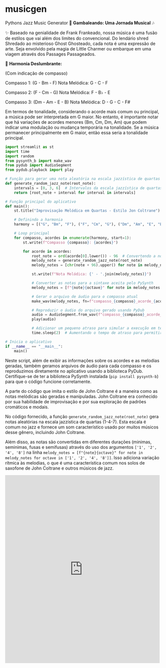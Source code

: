 # musicgen
Pythons Jazz Music Generator
🎸 **Gambaleando: Uma Jornada Musical** 🎶

✨ Baseado na genialidade de Frank Frankeado, nossa música é uma fusão de estilos que vai além dos limites do convencional. Do lendário shred Shredado ao misterioso Ghost Ghosteado, cada nota é uma expressão de arte. Seja envolvido pela magia de Little Charmer ou embarque em uma viagem através dos Passages Passageados.

🎵 **Harmonia Deslumbrante:**

(Com indicação de compasso)

Compasso 1: (G - Bm - F)
Nota Melódica: G - C - F

Compasso 2: (F - Cm - G)
Nota Melódica: F - B♭ - E

Compasso 3: (Dm - Am - E - B)
Nota Melódica: D - G - C - F#

Em termos de tonalidade, considerando o acorde mais comum ou principal, a música pode ser interpretada em G maior. No entanto, é importante notar que há variações de acordes menores (Bm, Cm, Dm, Am) que podem indicar uma modulação ou mudança temporária na tonalidade. Se a música permanecer principalmente em G maior, então essa seria a tonalidade principal.

```python
import streamlit as st
import time
import random
from pysynth_b import make_wav
from pydub import AudioSegment
from pydub.playback import play

# Função para gerar uma nota aleatória na escala jazzística de quartas (1-4-7)
def generate_random_jazz_note(root_note):
    intervals = [0, 3, 6]  # Intervalos da escala jazzística de quartas
    return [root_note + interval for interval in intervals]

# Função principal do aplicativo
def main():
    st.title("Improvisação Melódica em Quartas - Estilo Jon Coltrane")

    # Definindo a harmonia
    harmony = [("G", "Bm", "F"), ("F", "Cm", "G"), ("Dm", "Am", "E", "B")]

    # Loop principal
    for compasso, acordes in enumerate(harmony, start=1):
        st.write(f"Compasso {compasso}: {acordes}")

        for acorde in acordes:
            root_note = ord(acorde[0].lower()) - 96  # Convertendo a nota para um número (A=1, B=2, ..., G=7)
            melody_note = generate_random_jazz_note(root_note)
            melody_notes = [chr(note + 96).upper() for note in melody_note]

            st.write(f"Nota Melódica: {' - '.join(melody_notes)}")

            # Converter as notas para a sintaxe aceita pelo PySynth
            melody_notes = [f"{note}{octave}" for note in melody_notes for octave in ['1', '2', '4', '8']]

            # Gerar o arquivo de áudio para o compasso atual
            make_wav(melody_notes, fn=f"compasso_{compasso}_acorde_{acorde}.wav", leg_stac=50)

            # Reproduzir o áudio do arquivo gerado usando PyDub
            audio = AudioSegment.from_wav(f"compasso_{compasso}_acorde_{acorde}.wav")
            play(audio)

            # Adicionar um pequeno atraso para simular a execução em tempo real
            time.sleep(2)  # Aumentando o tempo de atraso para permitir a reprodução completa do áudio

# Inicia o aplicativo
if __name__ == "__main__":
    main()
```

Neste script, além de exibir as informações sobre os acordes e as melodias geradas, também geramos arquivos de áudio para cada compasso e os reproduzimos diretamente no aplicativo usando a biblioteca PyDub. Certifique-se de ter a biblioteca PySynth instalada (`pip install pysynth-b`) para que o código funcione corretamente.


A parte do código que imita o estilo de John Coltrane é a maneira como as notas melódicas são geradas e manipuladas. John Coltrane era conhecido por sua habilidade de improvisação e por sua exploração de padrões cromáticos e modais. 

No código fornecido, a função `generate_random_jazz_note(root_note)` gera notas aleatórias na escala jazzística de quartas (1-4-7). Esta escala é comum no jazz e fornece um som característico usado por muitos músicos desse gênero, incluindo John Coltrane.

Além disso, as notas são convertidas em diferentes durações (minimas, seminimas, fusas e semifusas) através do uso dos argumentos `['1', '2', '4', '8']` na linha `melody_notes = [f"{note}{octave}" for note in melody_notes for octave in ['1', '2', '4', '8']]`. Isso adiciona variação rítmica às melodias, o que é uma característica comum nos solos de saxofone de John Coltrane e outros músicos de jazz.

<iframe src="https://www.facebook.com/plugins/post.php?href=https%3A%2F%2Fwww.facebook.com%2FBananaMachinada%2Fposts%2Fpfbid0288UboEzKGLKVFGu3Wc2wJzWAWvN1JErbwUYF75Hi2xW2p6oTq88DDakAXhzm9m4fl&show_text=true&width=500" width="500" height="608" style="border:none;overflow:hidden" scrolling="no" frameborder="0" allowfullscreen="true" allow="autoplay; clipboard-write; encrypted-media; picture-in-picture; web-share"></iframe>


